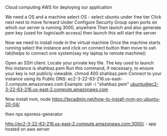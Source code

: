 Cloud computing
AWS for deploying our application

We need a OS and a machine
    select OS - select ubuntu under free tier
Click next next to move forward
Under Configure Secuirty Group
    open ports on which our server is running
        3000, anywhere
Then launch and also generate pem key (used for login/auth access)
then launch
    this will start the server

Now we need to install node in the virtual machine
    Once the machine starts running
    select the instance and click on connect button
    then move to ssh tab(helps to connect one system(say my laptop to remote machine))

Open an SSH client.
Locate your private key file. The key used to launch this instance is shahbaz.pem
Run this command, if necessary, to ensure your key is not publicly viewable.
 chmod 400 shahbaz.pem
Connect to your instance using its Public DNS:
 ec2-3-22-63-216.us-east-2.compute.amazonaws.com
Example:
 ssh -i "shahbaz.pem" ubuntu@ec2-3-22-63-216.us-east-2.compute.amazonaws.com

 Now install nvm, node
 https://tecadmin.net/how-to-install-nvm-on-ubuntu-20-04/

 then npx epxress-generator

 http://ec2-3-22-63-216.us-east-2.compute.amazonaws.com:3000/ - app hosted on aws server

